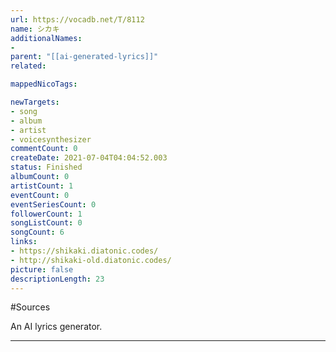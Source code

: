 ```yaml
---
url: https://vocadb.net/T/8112
name: シカキ
additionalNames: 
- 
parent: "[[ai-generated-lyrics]]"
related:

mappedNicoTags:

newTargets:
- song
- album
- artist
- voicesynthesizer
commentCount: 0
createDate: 2021-07-04T04:04:52.003
status: Finished
albumCount: 0
artistCount: 1
eventCount: 0
eventSeriesCount: 0
followerCount: 1
songListCount: 0
songCount: 6
links: 
- https://shikaki.diatonic.codes/
- http://shikaki-old.diatonic.codes/
picture: false
descriptionLength: 23
---
```


#Sources

An AI lyrics generator.

---

